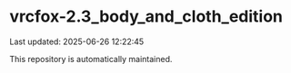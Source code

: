 # vrcfox-2.3_body_and_cloth_edition

Last updated: 2025-06-26 12:22:45

This repository is automatically maintained.
